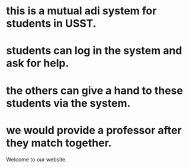 # this is a mutual adi system for students in USST.
# students can log in the system and ask for help.
# the others can give a hand to these students via the system.
# we would provide a professor after they match together.
Welcome to our website.

